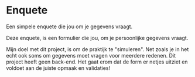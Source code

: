 # Enquete
Een simpele enquete die jou om je gegevens vraagt.

Deze enquete, is een formulier die jou, om je persoonlijke gegevens vraagt. 

Mijn doel met dit project, is om de praktijk te "simuleren". Net zoals je in het echt ook soms om gegevens moet vragen voor meerdere redenen. Dit project heeft geen back-end. Het gaat erom dat de form er netjes uitziet en voldoet aan de juiste opmaak en validaties!
